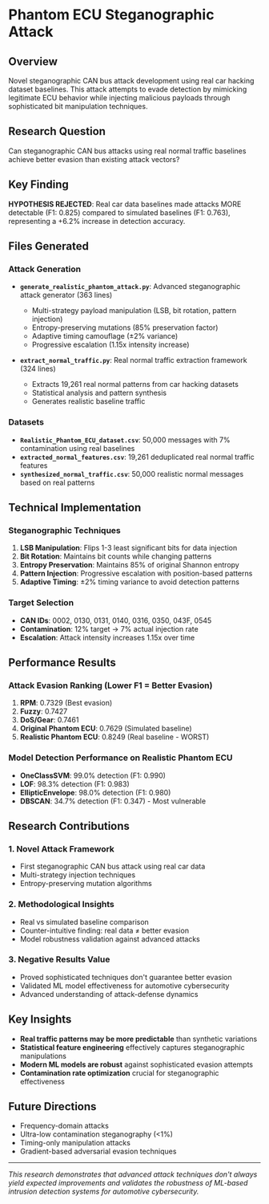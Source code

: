 # Phantom ECU Steganographic Attack

## Overview
Novel steganographic CAN bus attack development using real car hacking dataset baselines. This attack attempts to evade detection by mimicking legitimate ECU behavior while injecting malicious payloads through sophisticated bit manipulation techniques.

## Research Question
Can steganographic CAN bus attacks using real normal traffic baselines achieve better evasion than existing attack vectors?

## Key Finding
**HYPOTHESIS REJECTED**: Real car data baselines made attacks MORE detectable (F1: 0.825) compared to simulated baselines (F1: 0.763), representing a +6.2% increase in detection accuracy.

## Files Generated

### Attack Generation
- **`generate_realistic_phantom_attack.py`**: Advanced steganographic attack generator (363 lines)
  - Multi-strategy payload manipulation (LSB, bit rotation, pattern injection)
  - Entropy-preserving mutations (85% preservation factor)
  - Adaptive timing camouflage (±2% variance)
  - Progressive escalation (1.15x intensity increase)

- **`extract_normal_traffic.py`**: Real normal traffic extraction framework (324 lines)
  - Extracts 19,261 real normal patterns from car hacking datasets
  - Statistical analysis and pattern synthesis
  - Generates realistic baseline traffic

### Datasets
- **`Realistic_Phantom_ECU_dataset.csv`**: 50,000 messages with 7% contamination using real baselines
- **`extracted_normal_features.csv`**: 19,261 deduplicated real normal traffic features
- **`synthesized_normal_traffic.csv`**: 50,000 realistic normal messages based on real patterns

## Technical Implementation

### Steganographic Techniques
1. **LSB Manipulation**: Flips 1-3 least significant bits for data injection
2. **Bit Rotation**: Maintains bit counts while changing patterns
3. **Entropy Preservation**: Maintains 85% of original Shannon entropy
4. **Pattern Injection**: Progressive escalation with position-based patterns
5. **Adaptive Timing**: ±2% timing variance to avoid detection patterns

### Target Selection
- **CAN IDs**: 0002, 0130, 0131, 0140, 0316, 0350, 043F, 0545
- **Contamination**: 12% target → 7% actual injection rate
- **Escalation**: Attack intensity increases 1.15x over time

## Performance Results

### Attack Evasion Ranking (Lower F1 = Better Evasion)
1. **RPM**: 0.7329 (Best evasion)
2. **Fuzzy**: 0.7427
3. **DoS/Gear**: 0.7461
4. **Original Phantom ECU**: 0.7629 (Simulated baseline)
5. **Realistic Phantom ECU**: 0.8249 (Real baseline - WORST)

### Model Detection Performance on Realistic Phantom ECU
- **OneClassSVM**: 99.0% detection (F1: 0.990)
- **LOF**: 98.3% detection (F1: 0.983)
- **EllipticEnvelope**: 98.0% detection (F1: 0.980)
- **DBSCAN**: 34.7% detection (F1: 0.347) - Most vulnerable

## Research Contributions

### 1. Novel Attack Framework
- First steganographic CAN bus attack using real car data
- Multi-strategy injection techniques
- Entropy-preserving mutation algorithms

### 2. Methodological Insights
- Real vs simulated baseline comparison
- Counter-intuitive finding: real data ≠ better evasion
- Model robustness validation against advanced attacks

### 3. Negative Results Value
- Proved sophisticated techniques don't guarantee better evasion
- Validated ML model effectiveness for automotive cybersecurity
- Advanced understanding of attack-defense dynamics

## Key Insights
- **Real traffic patterns may be more predictable** than synthetic variations
- **Statistical feature engineering** effectively captures steganographic manipulations
- **Modern ML models are robust** against sophisticated evasion attempts
- **Contamination rate optimization** crucial for steganographic effectiveness

## Future Directions
- Frequency-domain attacks
- Ultra-low contamination steganography (<1%)
- Timing-only manipulation attacks
- Gradient-based adversarial evasion techniques

---
*This research demonstrates that advanced attack techniques don't always yield expected improvements and validates the robustness of ML-based intrusion detection systems for automotive cybersecurity.*
